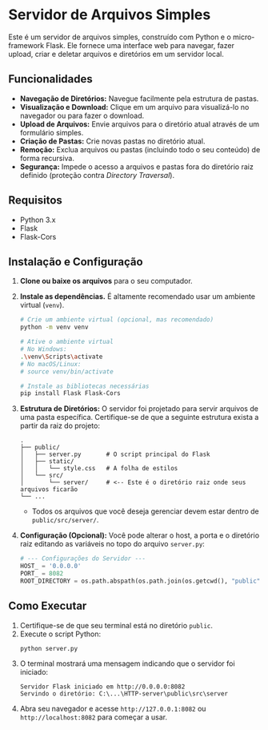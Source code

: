 # Servidor de Arquivos Simples

Este é um servidor de arquivos simples, construído com Python e o micro-framework Flask. Ele fornece uma interface web para navegar, fazer upload, criar e deletar arquivos e diretórios em um servidor local.

## Funcionalidades

-   **Navegação de Diretórios:** Navegue facilmente pela estrutura de pastas.
-   **Visualização e Download:** Clique em um arquivo para visualizá-lo no navegador ou para fazer o download.
-   **Upload de Arquivos:** Envie arquivos para o diretório atual através de um formulário simples.
-   **Criação de Pastas:** Crie novas pastas no diretório atual.
-   **Remoção:** Exclua arquivos ou pastas (incluindo todo o seu conteúdo) de forma recursiva.
-   **Segurança:** Impede o acesso a arquivos e pastas fora do diretório raiz definido (proteção contra *Directory Traversal*).

## Requisitos

-   Python 3.x
-   Flask
-   Flask-Cors

## Instalação e Configuração

1.  **Clone ou baixe os arquivos** para o seu computador.

2.  **Instale as dependências.** É altamente recomendado usar um ambiente virtual (`venv`).
    ```bash
    # Crie um ambiente virtual (opcional, mas recomendado)
    python -m venv venv
    
    # Ative o ambiente virtual
    # No Windows:
    .\venv\Scripts\activate
    # No macOS/Linux:
    # source venv/bin/activate

    # Instale as bibliotecas necessárias
    pip install Flask Flask-Cors
    ```

3.  **Estrutura de Diretórios:** O servidor foi projetado para servir arquivos de uma pasta específica. Certifique-se de que a seguinte estrutura exista a partir da raiz do projeto:
    ```
    .
    ├── public/
    │   ├── server.py       # O script principal do Flask
    │   ├── static/
    │   │   └── style.css   # A folha de estilos
    │   └── src/
    │       └── server/     # <-- Este é o diretório raiz onde seus arquivos ficarão
    └── ...
    ```
    - Todos os arquivos que você deseja gerenciar devem estar dentro de `public/src/server/`.

4.  **Configuração (Opcional):** Você pode alterar o host, a porta e o diretório raiz editando as variáveis no topo do arquivo `server.py`:
    ```python
    # --- Configurações do Servidor ---
    HOST_ = '0.0.0.0'
    PORT_ = 8082
    ROOT_DIRECTORY = os.path.abspath(os.path.join(os.getcwd(), "public", "src", "server"))
    ```

## Como Executar

1.  Certifique-se de que seu terminal está no diretório `public`.
2.  Execute o script Python:
    ```bash
    python server.py
    ```
3.  O terminal mostrará uma mensagem indicando que o servidor foi iniciado:
    ```
    Servidor Flask iniciado em http://0.0.0.0:8082
    Servindo o diretório: C:\...\HTTP-server\public\src\server
    ```
4.  Abra seu navegador e acesse `http://127.0.0.1:8082` ou `http://localhost:8082` para começar a usar.


